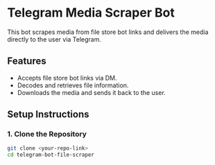 # Telegram Media Scraper Bot

This bot scrapes media from file store bot links and delivers the media directly to the user via Telegram.

## **Features**
- Accepts file store bot links via DM.
- Decodes and retrieves file information.
- Downloads the media and sends it back to the user.

## **Setup Instructions**

### **1. Clone the Repository**
```bash
git clone <your-repo-link>
cd telegram-bot-file-scraper
